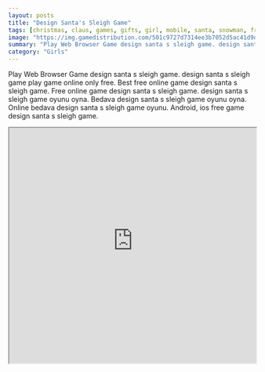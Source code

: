 ```yaml
---
layout: posts
title: "Design Santa's Sleigh Game"
tags: [christmas, claus, games, gifts, girl, mobile, santa, snowman, free, online, games, oyna, game, free, games, play, play, games]
image: "https://img.gamedistribution.com/501c9727d7314ee3b7052d5ac41d9da8.jpg"
summary: "Play Web Browser Game design santa s sleigh game. design santa s sleigh game play game online only free. Best free online game design santa s sleigh game. Free online game design santa s sleigh game. design santa s sleigh game oyunu oyna. Bedava design santa s sleigh game oyunu oyna. Online bedava design santa s sleigh game oyunu. Android, ios free game design santa s sleigh game."
category: "Girls"
---
```


Play Web Browser Game design santa s sleigh game. design santa s sleigh game play game online only free. Best free online game design santa s sleigh game. Free online game design santa s sleigh game. design santa s sleigh game oyunu oyna. Bedava design santa s sleigh game oyunu oyna. Online bedava design santa s sleigh game oyunu. Android, ios free game design santa s sleigh game.

<iframe width="100%" height="480px;" src="https://html5.gamedistribution.com/501c9727d7314ee3b7052d5ac41d9da8/"></iframe>